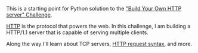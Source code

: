 This is a starting point for Python solution to the
["Build Your Own HTTP server" Challenge](https://app.codecrafters.io/courses/http-server/overview).

[HTTP](https://en.wikipedia.org/wiki/Hypertext_Transfer_Protocol) is the
protocol that powers the web. In this challenge, I am building a HTTP/1.1 server
that is capable of serving multiple clients.

Along the way I'll learn about TCP servers,
[HTTP request syntax](https://www.w3.org/Protocols/rfc2616/rfc2616-sec5.html),
and more.

